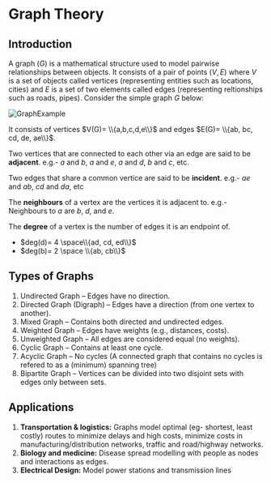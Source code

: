 # Graph Theory
## Introduction
A graph $(G)$ is a mathematical structure used to model pairwise relationships between objects. It consists of a pair of points $(V,E)$ where $V$ is a set of objects called vertices (representing entities such as locations, cities) and $E$ is a set of two elements called edges (representing reltionships such as roads, pipes). Consider the simple graph $G$ below:

![GraphExample](https://i.postimg.cc/RFpyhGfX/Graph-Example.png)

It consists of vertices $V(G)= \\{a,b,c,d,e\\}$ and edges $E(G)= \\{ab, bc, cd, de, ae\\}$.

Two vertices that are connected to each other via an edge are said to be **adjacent**. e.g.- $a$ and $b$, $a$ and $e$, $a$ and $d$, $b$ and $c$, etc.

Two edges that share a common vertice are said to be **incident**. e.g.- $ae$ and $ab$, $cd$ and $da$, etc

The **neighbours** of a vertex are the vertices it is adjacent to. e.g.- Neighbours to $a$ are $b$, $d$, and $e$.

The **degree** of a vertex is the number of edges it is an endpoint of.
- $deg(d)= 4 \space\\{ad, cd, ed\\}$
- $deg(b)= 2 \space \\{ab, cb\\}$

## Types of Graphs
1. Undirected Graph – Edges have no direction.
2. Directed Graph (Digraph) – Edges have a direction (from one vertex to another).
3. Mixed Graph – Contains both directed and undirected edges.
4. Weighted Graph – Edges have weights (e.g., distances, costs).
5. Unweighted Graph – All edges are considered equal (no weights).
6. Cyclic Graph – Contains at least one cycle.
7. Acyclic Graph – No cycles (A connected graph that contains no cycles is refered to as a (minimum) spanning tree)
8. Bipartite Graph – Vertices can be divided into two disjoint sets with edges only between sets.

## Applications
1. **Transportation & logistics:** Graphs model optimal (eg- shortest, least costly) routes to minimize delays and high costs, minimize costs in manufacturing/distribution networks, traffic and road/highway networks.
2. **Biology and medicine:** Disease spread modelling with people as nodes and interactions as edges.
3. **Electrical Design:** Model power stations and transmission lines

